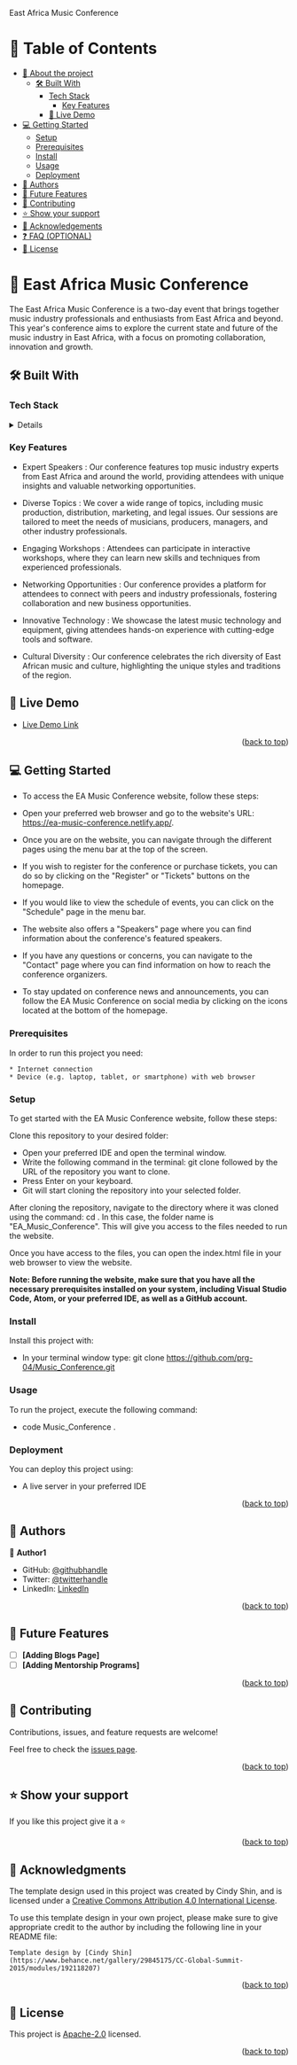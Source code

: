 <a name="readme-top">East Africa Music Conference</a>

<!-- TABLE OF CONTENTS -->

# 📗 Table of Contents

- [📖 About the project](#about-project)
  - [🛠 Built With](#built-with)
    - [Tech Stack](#tech-stack)
      - [Key Features](#key-features)
    - [🚀 Live Demo](#live-demo)
- [💻 Getting Started](#getting-started)
  - [Setup](#setup)
  - [Prerequisites](#prerequisites)
  - [Install](#install)
  - [Usage](#usage)
  - [Deployment](#triangular_flag_on_post-deployment)
- [👥 Authors](#authors)
- [🔭 Future Features](#future-features)
- [🤝 Contributing](#contributing)
- [⭐️ Show your support](#support)
- [🙏 Acknowledgements](#acknowledgements)
- [❓ FAQ (OPTIONAL)](#faq)
- [📝 License](#license)

<!-- PROJECT DESCRIPTION -->

# 📖 East Africa Music Conference <a name="About-project"></a>

The East Africa Music Conference is a two-day event that brings together music industry professionals and enthusiasts from East Africa and beyond. This year's conference aims to explore the current state and future of the music industry in East Africa, with a focus on promoting collaboration, innovation and growth.

## 🛠 Built With <a name="built-with"></a>

### Tech Stack <a name="tech-stack"></a>

<details>Client
  <ul>
    <li><a href="#">HTML</a></li>
    <li><a href="#">CSSs</a></li>
    <li><a href="#">JavaScript</a></li>
  </ul>
</details>

### Key Features <a name="key-features"></a>

- Expert Speakers : Our conference features top music industry experts from East Africa and around the world, providing attendees with unique insights and valuable networking opportunities.

- Diverse Topics : We cover a wide range of topics, including music production, distribution, marketing, and legal issues. Our sessions are tailored to meet the needs of musicians, producers, managers, and other industry professionals.

- Engaging Workshops : Attendees can participate in interactive workshops, where they can learn new skills and techniques from experienced professionals.

- Networking Opportunities : Our conference provides a platform for attendees to connect with peers and industry professionals, fostering collaboration and new business opportunities.

- Innovative Technology : We showcase the latest music technology and equipment, giving attendees hands-on experience with cutting-edge tools and software.

- Cultural Diversity : Our conference celebrates the rich diversity of East African music and culture, highlighting the unique styles and traditions of the region.

<!-- LIVE DEMO -->

## 🚀 Live Demo <a name="live-demo"></a>

- [Live Demo Link](https://www.loom.com/share/3e3b6ab44f4f47568bad05951002af12)

<p align="right">(<a href="#readme-top">back to top</a>)</p>

<!-- GETTING STARTED -->

## 💻 Getting Started <a name="getting-started"></a>

- To access the EA Music Conference website, follow these steps:

- Open your preferred web browser and go to the website's URL: https://ea-music-conference.netlify.app/.

- Once you are on the website, you can navigate through the different pages using the menu bar at the top of the screen.

- If you wish to register for the conference or purchase tickets, you can do so by clicking on the "Register" or "Tickets" buttons on the homepage.

- If you would like to view the schedule of events, you can click on the "Schedule" page in the menu bar.

- The website also offers a "Speakers" page where you can find information about the conference's featured speakers.

- If you have any questions or concerns, you can navigate to the "Contact" page where you can find information on how to reach the conference organizers.

- To stay updated on conference news and announcements, you can follow the EA Music Conference on social media by clicking on the icons located at the bottom of the homepage.

### Prerequisites

In order to run this project you need:

    * Internet connection
    * Device (e.g. laptop, tablet, or smartphone) with web browser

### Setup

To get started with the EA Music Conference website, follow these steps:

Clone this repository to your desired folder:

- Open your preferred IDE and open the terminal window.
- Write the following command in the terminal: git clone followed by the URL of the repository you want to clone.
- Press Enter on your keyboard.
- Git will start cloning the repository into your selected folder.

After cloning the repository, navigate to the directory where it was cloned using the command: cd <folder-name>. In this case, the folder name is "EA_Music_Conference". This will give you access to the files needed to run the website.

Once you have access to the files, you can open the index.html file in your web browser to view the website.

**Note: Before running the website, make sure that you have all the necessary prerequisites installed on your system, including Visual Studio Code, Atom, or your preferred IDE, as well as a GitHub account.**

### Install

Install this project with:

- In your terminal window type: git clone https://github.com/prg-04/Music_Conference.git

### Usage

To run the project, execute the following command:

- code Music_Conference .

### Deployment

You can deploy this project using:

- A live server in your preferred IDE

<p align="right">(<a href="#readme-top">back to top</a>)</p>

<!-- AUTHORS -->

## 👥 Authors <a name="authors"></a>

👤 **Author1**

- GitHub: [@githubhandle](https://github.com/prg-04)
- Twitter: [@twitterhandle](https://twitter.com/Evanso-044)
- LinkedIn: [LinkedIn](https://linkedin.com/in/Evanson-Karanja)

<p align="right">(<a href="#readme-top">back to top</a>)</p>

<!-- FUTURE FEATURES -->

## 🔭 Future Features <a name="future-features"></a>

- [ ] **[Adding Blogs Page]**
- [ ] **[Adding Mentorship Programs]**

<p align="right">(<a href="#readme-top">back to top</a>)</p>

<!-- CONTRIBUTING -->

## 🤝 Contributing <a name="contributing"></a>

Contributions, issues, and feature requests are welcome!

Feel free to check the [issues page](https://github.com/prg-04/Music_Conference/issues).

<p align="right">(<a href="#readme-top">back to top</a>)</p>

<!-- SUPPORT -->

## ⭐️ Show your support <a name="support"></a>

If you like this project give it a ⭐️

<p align="right">(<a href="#readme-top">back to top</a>)</p>

<!-- ACKNOWLEDGEMENTS -->

## 🙏 Acknowledgments <a name="acknowledgements"></a>

The template design used in this project was created by Cindy Shin, and is licensed under a [Creative Commons Attribution 4.0 International License](https://creativecommons.org/licenses/by/4.0/).

To use this template design in your own project, please make sure to give appropriate credit to the author by including the following line in your README file:

`Template design by [Cindy Shin](https://www.behance.net/gallery/29845175/CC-Global-Summit-2015/modules/192118207)`

<p align="right">(<a href="#readme-top">back to top</a>)</p>

<!-- LICENSE -->

## 📝 License <a name="license"></a>

This project is [Apache-2.0](LICENSE) licensed.

<p align="right">(<a href="#readme-top">back to top</a>)</p>

<a name="readme-top"></a>
